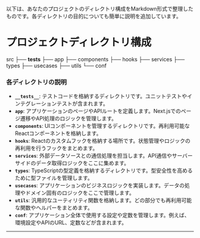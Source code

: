 以下は、あなたのプロジェクトのディレクトリ構成をMarkdown形式で整理したものです。各ディレクトリの目的についても簡単に説明を追加しています。

# プロジェクトディレクトリ構成

src
├── __tests__
├── app
├── components
├── hooks
├── services
├── types
├── usecases
├── utils
└── conf

### 各ディレクトリの説明

- **`__tests__`**: テストコードを格納するディレクトリです。ユニットテストやインテグレーションテストが含まれます。
- **`app`**: アプリケーションのページやAPIルートを定義します。Next.jsでのページ遷移やAPI処理のロジックを管理します。
- **`components`**: UIコンポーネントを管理するディレクトリです。再利用可能なReactコンポーネントを格納します。
- **`hooks`**: Reactのカスタムフックを格納する場所です。状態管理やロジックの再利用を行うフックをまとめます。
- **`services`**: 外部データソースとの通信処理を担当します。API通信やサーバーサイドのデータ取得ロジックをここに集めます。
- **`types`**: TypeScriptの型定義を格納するディレクトリです。型安全性を高めるために型ファイルを管理します。
- **`usecases`**: アプリケーションのビジネスロジックを実装します。データの処理やドメイン固有のロジックをここで管理します。
- **`utils`**: 汎用的なユーティリティ関数を格納します。どの部分でも再利用可能な関数やヘルパーをまとめます。
- **`conf`**: アプリケーション全体で使用する設定や定数を管理します。例えば、環境設定やAPIのURL、定数などが含まれます。

---
